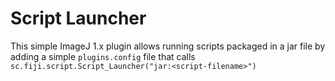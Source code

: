 Script Launcher
===============

This simple ImageJ 1.x plugin allows running scripts packaged in a jar file
by adding a simple `plugins.config` file that calls
`sc.fiji.script.Script_Launcher("jar:<script-filename>")`
